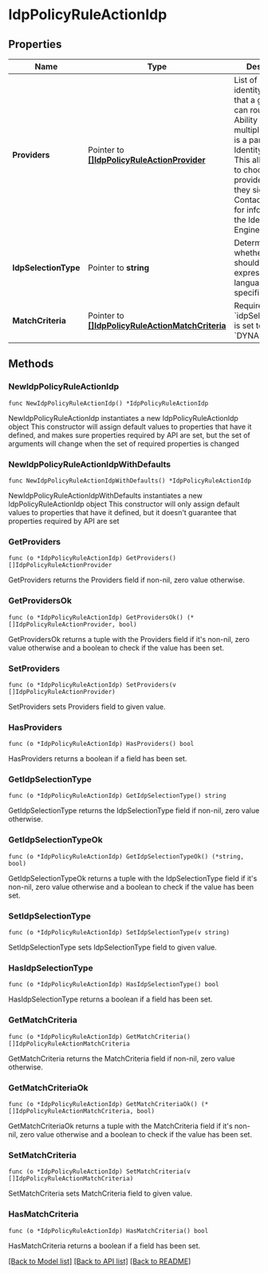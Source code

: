 # IdpPolicyRuleActionIdp

## Properties

Name | Type | Description | Notes
------------ | ------------- | ------------- | -------------
**Providers** | Pointer to [**[]IdpPolicyRuleActionProvider**](IdpPolicyRuleActionProvider.md) | List of configured identity providers that a given rule can route to. Ability to define multiple providers is a part of the Identity Engine. This allows users to choose a provider when they sign in. Contact support for information on the Identity Engine. | [optional] 
**IdpSelectionType** | Pointer to **string** | Determines whether the rule should use expression language or a specific IdP | [optional] 
**MatchCriteria** | Pointer to [**[]IdpPolicyRuleActionMatchCriteria**](IdpPolicyRuleActionMatchCriteria.md) | Required if &#x60;idpSelectionType&#x60; is set to &#x60;DYNAMIC&#x60; | [optional] 

## Methods

### NewIdpPolicyRuleActionIdp

`func NewIdpPolicyRuleActionIdp() *IdpPolicyRuleActionIdp`

NewIdpPolicyRuleActionIdp instantiates a new IdpPolicyRuleActionIdp object
This constructor will assign default values to properties that have it defined,
and makes sure properties required by API are set, but the set of arguments
will change when the set of required properties is changed

### NewIdpPolicyRuleActionIdpWithDefaults

`func NewIdpPolicyRuleActionIdpWithDefaults() *IdpPolicyRuleActionIdp`

NewIdpPolicyRuleActionIdpWithDefaults instantiates a new IdpPolicyRuleActionIdp object
This constructor will only assign default values to properties that have it defined,
but it doesn't guarantee that properties required by API are set

### GetProviders

`func (o *IdpPolicyRuleActionIdp) GetProviders() []IdpPolicyRuleActionProvider`

GetProviders returns the Providers field if non-nil, zero value otherwise.

### GetProvidersOk

`func (o *IdpPolicyRuleActionIdp) GetProvidersOk() (*[]IdpPolicyRuleActionProvider, bool)`

GetProvidersOk returns a tuple with the Providers field if it's non-nil, zero value otherwise
and a boolean to check if the value has been set.

### SetProviders

`func (o *IdpPolicyRuleActionIdp) SetProviders(v []IdpPolicyRuleActionProvider)`

SetProviders sets Providers field to given value.

### HasProviders

`func (o *IdpPolicyRuleActionIdp) HasProviders() bool`

HasProviders returns a boolean if a field has been set.

### GetIdpSelectionType

`func (o *IdpPolicyRuleActionIdp) GetIdpSelectionType() string`

GetIdpSelectionType returns the IdpSelectionType field if non-nil, zero value otherwise.

### GetIdpSelectionTypeOk

`func (o *IdpPolicyRuleActionIdp) GetIdpSelectionTypeOk() (*string, bool)`

GetIdpSelectionTypeOk returns a tuple with the IdpSelectionType field if it's non-nil, zero value otherwise
and a boolean to check if the value has been set.

### SetIdpSelectionType

`func (o *IdpPolicyRuleActionIdp) SetIdpSelectionType(v string)`

SetIdpSelectionType sets IdpSelectionType field to given value.

### HasIdpSelectionType

`func (o *IdpPolicyRuleActionIdp) HasIdpSelectionType() bool`

HasIdpSelectionType returns a boolean if a field has been set.

### GetMatchCriteria

`func (o *IdpPolicyRuleActionIdp) GetMatchCriteria() []IdpPolicyRuleActionMatchCriteria`

GetMatchCriteria returns the MatchCriteria field if non-nil, zero value otherwise.

### GetMatchCriteriaOk

`func (o *IdpPolicyRuleActionIdp) GetMatchCriteriaOk() (*[]IdpPolicyRuleActionMatchCriteria, bool)`

GetMatchCriteriaOk returns a tuple with the MatchCriteria field if it's non-nil, zero value otherwise
and a boolean to check if the value has been set.

### SetMatchCriteria

`func (o *IdpPolicyRuleActionIdp) SetMatchCriteria(v []IdpPolicyRuleActionMatchCriteria)`

SetMatchCriteria sets MatchCriteria field to given value.

### HasMatchCriteria

`func (o *IdpPolicyRuleActionIdp) HasMatchCriteria() bool`

HasMatchCriteria returns a boolean if a field has been set.


[[Back to Model list]](../README.md#documentation-for-models) [[Back to API list]](../README.md#documentation-for-api-endpoints) [[Back to README]](../README.md)


